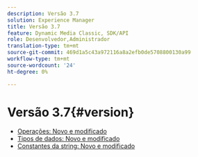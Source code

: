 ```yaml
---
description: Versão 3.7
solution: Experience Manager
title: Versão 3.7
feature: Dynamic Media Classic, SDK/API
role: Desenvolvedor,Administrador
translation-type: tm+mt
source-git-commit: 469d1a5c43a972116a8a2efb0de5708800130a99
workflow-type: tm+mt
source-wordcount: '24'
ht-degree: 0%

---
```



# Versão 3.7{#version}

* [Operações: Novo e modificado](r-3-7-operations.md)
* [Tipos de dados: Novo e modificado](r-3-7-types.md)
* [Constantes da string: Novo e modificado](r-3-7-string-constants.md)
